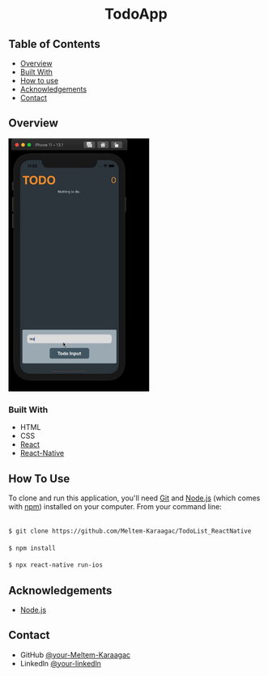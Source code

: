 

<h1 align="center">TodoApp</h1>




## Table of Contents

- [Overview](#overview)
- [Built With](#built-with)
- [How to use](#how-to-use)
- [Acknowledgements](#acknowledgements)
- [Contact](#contact)

<!-- OVERVIEW -->
## Overview
<img src="./overview/todo.gif" height="500">



### Built With



- HTML
- CSS
- [React](https://reactjs.org/)
- [React-Native](https://reactnative.dev/)



## How To Use



To clone and run this application, you'll need [Git](https://git-scm.com) and [Node.js](https://nodejs.org/en/download/) (which comes with [npm](http://npmjs.com)) installed on your computer. From your command line:

```bash

$ git clone https://github.com/Meltem-Karaagac/TodoList_ReactNative

$ npm install

$ npx react-native run-ios
```

## Acknowledgements



- [Node.js](https://nodejs.org/)

## Contact

- GitHub [@your-Meltem-Karaagac](https://github.com/Meltem-Karaagac)
- Linkedln [@your-linkedln](https://www.linkedin.com/in/meltem-karaagac/)

